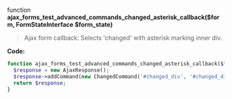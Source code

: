 function **ajax_forms_test_advanced_commands_changed_asterisk_callback($form, FormStateInterface $form_state)**

> Ajax form callback: Selects 'changed' with asterisk marking inner div.

**Code:**
```php
function ajax_forms_test_advanced_commands_changed_asterisk_callback($form, FormStateInterface $form_state) {
  $response = new AjaxResponse();
  $response->addCommand(new ChangedCommand('#changed_div', '#changed_div_mark_this'));
  return $response;
}
```
